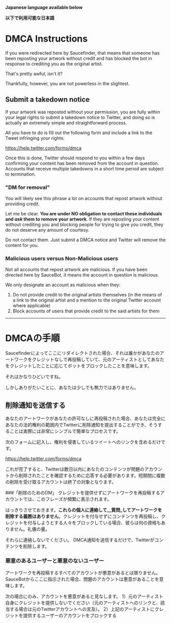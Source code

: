 __Japanese language available below__

__以下で利用可能な日本語__
# DMCA Instructions

If you were redirected here by Saucefinder, that means that someone has been reposting your artwork without credit and has blocked the bot in response to crediting you as the original artist.

That's pretty awful, isn't it?

Thankfully, however, you are not powerless in the slightest.

## Submit a takedown notice

If your artwork was reposted without your permission, you are fully within your legal rights to submit a takedown notice to Twitter, and doing so is actually an extremely simple and straightforward process.

All you have to do is fill out the following form and include a link to the Tweet infringing your rights:

https://help.twitter.com/forms/dmca

Once this is done, Twitter should respond to you within a few days confirming your content has been removed from the account in question. Accounts that receive multiple takedowns in a short time period are subject to termination.

### "DM for removal"
You will likely see this phrase a lot on accounts that repost artwork without providing credit.

Let me be clear. **You are under NO obligation to contact these individuals and _ask_ them to remove your artwork**. If they are reposting your content without crediting you and blocking people for trying to give you credit, they do not deserve any amount of courtesy.

Do not contact them. Just submit a DMCA notice and Twitter will remove the content for you.

### Malicious users versus Non-Malicious users
Not all accounts that repost artwork are malicious. If you have been directed here by SauceBot, it means the account in question is malicious.

We only designate an account as malicious when they:
1) Do not provide credit to the original artists themselves (in the means of a link to the original artist and a mention to the original Twitter account where applicable)
2) Block accounts of users that provide credit to the said artists for them


----


# DMCAの手順

Saucefinderによってここにリダイレクトされた場合、それは誰かがあなたのアートワークをクレジットなしで再投稿していて、元のアーティストとしてあなたをクレジットしたことに応じてボットをブロックしたことを意味します。

それはかなりひどいですね。

しかしありがたいことに、あなたは少しでも無力ではありません。

## 削除通知を送信する

あなたのアートワークがあなたの許可なしに再投稿された場​​合、あなたは完全にあなたの法的権利の範囲内でTwitterに削除通知を提出することができ、そうすることは実際には非常にシンプルで簡単なプロセスです。

次のフォームに記入し、権利を侵害しているツイートへのリンクを含めるだけです。

https://help.twitter.com/forms/dmca

これが完了すると、Twitterは数日以内にあなたのコンテンツが問題のアカウントから削除されたことを確認するために応答する必要があります。短期間に複数の削除を受け取るアカウントは終了の対象となります。

###「削除のためのDM」
クレジットを提供せずにアートワークを再投稿するアカウントでは、このフレーズが頻繁に表示されます。

はっきりさせておきます。**これらの個人に連絡して__質問_してアートワークを削除する義務はありません**。クレジットを付与せずにコンテンツを再投稿し、クレジットを付与しようとする人々をブロックしている場合、彼らは何の資格もありません。礼儀の量。

それらに連絡しないでください。 DMCA通知を送信するだけで、Twitterがコンテンツを削除します。

### 悪意のあるユーザーと悪意のないユーザー
アートワークを再投稿するすべてのアカウントが悪意があるとは限りません。SauceBotからここに指示された場合、問題のアカウントは悪意があることを意味します。

次の場合にのみ、アカウントを悪意があると見なします。
1）元のアーティスト自身にクレジットを提供しないでください（元のアーティストへのリンクと、該当する場合は元のTwitterアカウントへの言及）。
2）上記のアーティストにクレジットを提供するユーザーのアカウントをブロックする
